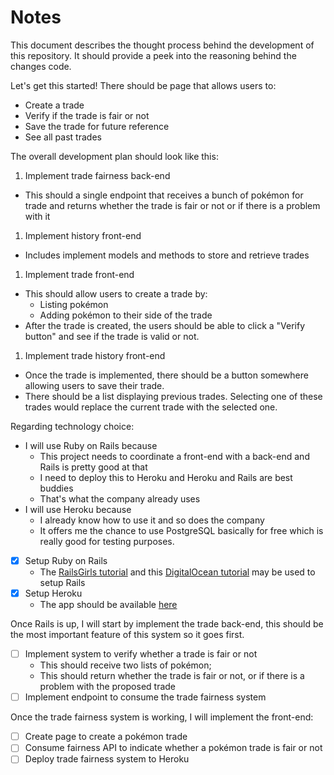 # Notes

This document describes the thought process behind the development of this
repository. It should provide a peek into the reasoning behind the changes code.

Let's get this started! There should be page that allows users to:

- Create a trade
- Verify if the trade is fair or not
- Save the trade for future reference
- See all past trades

The overall development plan should look like this:

1. Implement trade fairness back-end
  - This should a single endpoint that receives a bunch of pokémon for trade
    and returns whether the trade is fair or not or if there is a problem with it
1. Implement history front-end
  - Includes implement models and methods to store and retrieve trades
1. Implement trade front-end
  - This should allow users to create a trade by:
    - Listing pokémon
    - Adding pokémon to their side of the trade
  - After the trade is created, the users should be able to click a
    "Verify button" and see if the trade is valid or not.
1. Implement trade history front-end
  - Once the trade is implemented, there should be a button somewhere allowing
    users to save their trade.
  - There should be a list displaying previous trades. Selecting one of these
    trades would replace the current trade with the selected one.

Regarding technology choice:

- I will use Ruby on Rails because
  - This project needs to coordinate a front-end with a back-end and Rails is
    pretty good at that
  - I need to deploy this to Heroku and Heroku and Rails are best buddies
  - That's what the company already uses
- I will use Heroku because
  - I already know how to use it and so does the company
  - It offers me the chance to use PostgreSQL basically for free which is really
    good for testing purposes.

- [x] Setup Ruby on Rails
  - The [RailsGirls tutorial](http://guides.railsgirls.com/install) and
  this [DigitalOcean tutorial](https://www.digitalocean.com/community/tutorials/how-to-install-ruby-on-rails-with-rbenv-on-ubuntu-18-04)
  may be used to setup Rails
- [x] Setup Heroku
  - The app should be available [here](https://liberdade-poketrade.herokuapp.com)

Once Rails is up, I will start by implement the trade back-end, this should be
the most important feature of this system so it goes first.

- [ ] Implement system to verify whether a trade is fair or not
  - This should receive two lists of pokémon;
  - This should return whether the trade is fair or not, or if there is a
    problem with the proposed trade
- [ ] Implement endpoint to consume the trade fairness system

Once the trade fairness system is working, I will implement the front-end:

- [ ] Create page to create a pokémon trade
- [ ] Consume fairness API to indicate whether a pokémon trade is fair or not
- [ ] Deploy trade fairness system to Heroku

